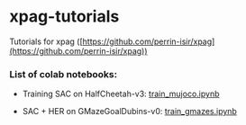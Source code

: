 # xpag-tutorials
Tutorials for xpag ([https://github.com/perrin-isir/xpag](https://github.com/perrin-isir/xpag))

### List of colab notebooks:

- Training SAC on HalfCheetah-v3: [train_mujoco.ipynb](https://colab.research.google.com/github/perrin-isir/xpag-tutorials/blob/main/train_mujoco.ipynb)

- SAC + HER on GMazeGoalDubins-v0: [train_gmazes.ipynb](https://colab.research.google.com/github/perrin-isir/xpag-tutorials/blob/main/train_gmazes.ipynb)
